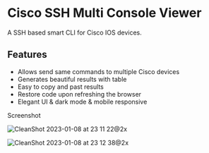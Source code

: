 # Cisco SSH Multi Console Viewer

A SSH based smart CLI for Cisco IOS devices. 

## Features

- Allows send same commands to multiple Cisco devices
- Generates beautiful results with table
- Easy to copy and past results
- Restore code upon refreshing the browser
- Elegant UI & dark mode & mobile responsive

Screenshot

![CleanShot 2023-01-08 at 23 11 22@2x](https://user-images.githubusercontent.com/13263720/211256635-9879606e-75ba-4ae2-93c1-f418d8bf0241.jpg)

![CleanShot 2023-01-08 at 23 12 38@2x](https://user-images.githubusercontent.com/13263720/211256767-bc96d407-91e5-4469-a8a7-eea59e35475e.jpg)

